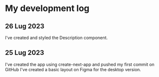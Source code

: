 # My development log

## 26 Lug 2023
I've created and styled the Description component.  

## 25 Lug 2023
I've created the app using create-next-app and pushed my first commit on GitHub
I've created a basic layout on Figma for the desktop version.
